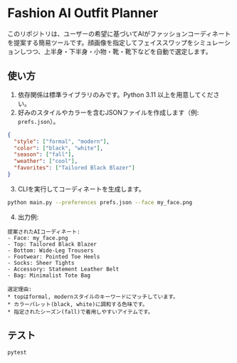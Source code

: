 # Fashion AI Outfit Planner

このリポジトリは、ユーザーの希望に基づいてAIがファッションコーディネートを提案する簡易ツールです。顔画像を指定してフェイススワップをシミュレーションしつつ、上半身・下半身・小物・靴・靴下などを自動で選定します。

## 使い方

1. 依存関係は標準ライブラリのみです。Python 3.11 以上を用意してください。
2. 好みのスタイルやカラーを含むJSONファイルを作成します（例: `prefs.json`）。

```json
{
  "style": ["formal", "modern"],
  "color": ["black", "white"],
  "season": ["fall"],
  "weather": ["cool"],
  "favorites": ["Tailored Black Blazer"]
}
```

3. CLIを実行してコーディネートを生成します。

```bash
python main.py --preferences prefs.json --face my_face.png
```

4. 出力例:

```
提案されたAIコーディネート:
- Face: my_face.png
- Top: Tailored Black Blazer
- Bottom: Wide-Leg Trousers
- Footwear: Pointed Toe Heels
- Socks: Sheer Tights
- Accessory: Statement Leather Belt
- Bag: Minimalist Tote Bag

選定理由:
* topはformal, modernスタイルのキーワードにマッチしています。
* カラーパレット(black, white)に調和する色味です。
* 指定されたシーズン(fall)で着用しやすいアイテムです。
```

## テスト

```bash
pytest
```
